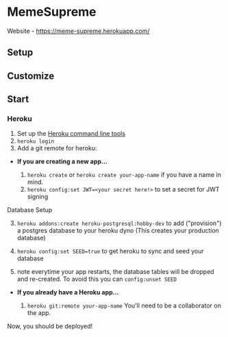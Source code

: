 # MemeSupreme

Website - https://meme-supreme.herokuapp.com/

## Setup

## Customize

## Start

### Heroku

1.  Set up the [Heroku command line tools][heroku-cli]
2.  `heroku login`
3.  Add a git remote for heroku:

[heroku-cli]: https://devcenter.heroku.com/articles/heroku-cli

- **If you are creating a new app...**

  1.  `heroku create` or `heroku create your-app-name` if you have a
      name in mind.
  2.  `heroku config:set JWT=<your secret here!>` to set a secret for JWT signing

Database Setup

3.  `heroku addons:create heroku-postgresql:hobby-dev` to add
    ("provision") a postgres database to your heroku dyno (This creates your production database)

4.  `heroku config:set SEED=true` to get heroku to sync and seed your database

5.  note everytime your app restarts, the database tables will be dropped and re-created. To avoid this you can `config:unset SEED`

- **If you already have a Heroku app...**

  1.  `heroku git:remote your-app-name` You'll need to be a
      collaborator on the app.

Now, you should be deployed!

